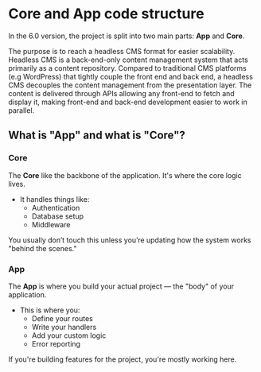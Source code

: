 # Core and App code structure

In the 6.0 version, the project is split into two main parts: **App** and **Core**.

The purpose is to reach a headless CMS format for easier scalability.
Headless CMS is a back-end-only content management system that acts primarily as a content repository.
Compared to traditional CMS platforms (e.g WordPress) that tightly couple the front end and back end, a headless CMS decouples the content management from the presentation layer.
The content is delivered through APIs allowing any front-end to fetch and display it, making front-end and back-end development easier to work in parallel.

## What is "App" and what is "Core"?

### Core

The **Core** like the backbone of the application.
It's where the core logic lives.

- It handles things like:
    - Authentication
    - Database setup
    - Middleware

You usually don’t touch this unless you’re updating how the system works "behind the scenes."

### App

The **App** is where you build your actual project — the "body" of your application.

- This is where you:
    - Define your routes
    - Write your handlers
    - Add your custom logic
    - Error reporting

If you're building features for the project, you're mostly working here.
